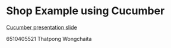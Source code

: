 # Shop Example using Cucumber

[Cucumber presentation slide](https://github.com/ladyusa/cucumber-atm/blob/master/cucumber.pdf)

6510405521 Thatpong Wongchaita